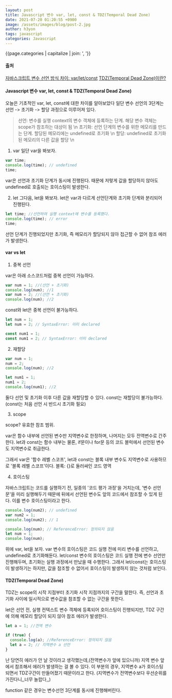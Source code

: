 ```yaml
---
layout: post
title: Javascript 변수 var, let, const & TDZ(Temporal Dead Zone)
date: 2021-07-20 01:20:55 +0900
image: /assets/images/blog/post-2.jpg
author: h3yon
tags: javascript
categories: Javascript
---
```


{{page.categories | capitalize | join: ', '}}

<h4>출처</h4>

[자바스크립트 변수 선언 방식 차이: var/let/const](https://curryyou.tistory.com/192)
[TDZ(Temporal Dead Zone)이란?](https://noogoonaa.tistory.com/78)

<h4> Javascript 변수 var, let, const & TDZ(Temporal Dead Zone) </h4>

오늘은 기초적인 var, let, const에 대한 차이를 알아보았다
일단 변수 선언의 3단계는 선언 -> 초기화 -> 할당 과정으로 이루어져 있다.

> 선언: 변수를 실행 context의 변수 객체에 등록하는 단계. 해당 변수 객체는 scope가 참조하는 대상이 됨 \n
> 초기화: 선언 단계의 변수를 위한 메모리를 만드는 단계. 할당된 메모리에는 undefined로 초기화 \n
> 할당: undefined로 초기화된 메모리의 다른 값을 할당 \n

1. var
   일단 var을 봐보자.

```javascript
var time;
console.log(time); // undefined
time;
```

var은 선언과 초기화 단계가 동시에 진행된다.
때문에 저렇게 값을 할당하지 않아도 undefined로 호출되는 호이스팅이 발생한다.

2. let
   그다음, let을 봐보자.
   let은 var과 다르게 선언단계와 초기화 단계와 분리되어 진행된다.

```javascript
let time; //선언하여 실행 context에 변수를 등록했다.
console.log(time); // error
time;
```

선언 단계가 진행되었지만
초기화, 즉 메모리가 할당되지 않아 접근할 수 없어 참조 에러가 발생한다.

<h4>var vs let</h4>

1. 중복 선언

var은 아래 소스코드처럼 중복 선언이 가능하다.

```javascript
var num = 1; //(선언 + 초기화)
console.log(num); //1
var num = 2; //(선언 + 초기화)
console.log(num); //2
```

const와 let은 중복 선언이 불가능하다.

```javascript
let num = 1;
let num = 2; // SyntaxError: 이미 declared

const num1 = 1;
const num1 = 2; // SyntaxError: 이미 declared
```

2. 재할당

```javascript
var num = 1;
num = 2;
console.log(num); //2

let num1 = 1;
num1 = 2;
console.log(num1); //2
```

둘다 선언 및 초기화 이후 다른 값을 재할당할 수 있다.
const는 재할당이 불가능하다.
(const는 처음 선언 시 반드시 초기화 필요)

3. scope

scope? 유효한 참조 범위.

var은 함수 내부에 선언된 변수만 지역변수로 한정하며, 나머지는 모두 전역변수로 간주한다.
let과 const는 함수 내부는 물론, if문이나 for문 등의 코드 블럭에서 선언된 변수도 지역변수로 취급한다.

그래서 var은 '함수 레벨 스코프',
let과 const는 블록 내부 변수도 지역변수로 사용하므로 '블록 레벨 스코프'이다.
블록: {}로 둘러싸인 코드 영역

4. 호이스팅

자바스크립트는 코드를 실행하기 전, 일종의 '코드 평가 과정'을 거치는데,
'변수 선언문'을 미리 실행해두기 때문에 뒤에서 선언된 변수도 앞의 코드에서 참조할 수 있게 된다.
이를 변수 호이스팅이라고 한다.

```javascript
console.log(num2); // undefined
var num2 = 1;
console.log(num2); // 1

console.log(num); // ReferenceError: 정의되지 않음
let num = 1;
console.log(num);
```

위에 var, let을 보자.
var 변수의 호이스팅은 코드 실행 전에 미리 변수를 선언하고, undefined로 초기화해둔다.
let/const 변수의 호이스팅은 코드 실행 전에 변수 선언만 진행해두며, 초기화는 실행 과정에서 만났을 때 수행한다.
그래서 let/const는 호이스팅이 발생하기는 하지만, 값을 참조할 수 없어서 호이스팅이 발생하지 않는 것처럼 보인다.

<h4>TDZ(Temporal Dead Zone)</h4>

TDZ는 scope의 시작 지점부터 초기화 시작 지점까지의 구간을 말한다.
즉, 선언과 초기화 사이에 일시적으로 변수값을 참조할 수 없는 구간을 뜻한다.

let은 선언 전, 실행 컨텍스트 변수 객체에 등록되어 호이스팅이 진행되지만,
TDZ 구간에 의해 메모리 할당이 되지 않아 참조 에러가 발생한다.

```javascript
let a = 1; //전역 변수

if (true) {
  console.log(a); //ReferenceError: 정의되지 않음
  let a = 2; // 지역변수 a 선언
}
```

난 당연히 에러가 안 날 것이라고 생각했는데,(전역변수가 앞에 있으니까)
지역 변수 앞에서 참조해서 에러가 발생하는 걸 볼 수 있다.
이 부분의 경우, 지역변수 a가 호이스팅되면서 TDZ구간이 만들어졌기 때문이라고 한다.
(지역변수가 전역변수보다 우선순위를 가진다니,,너무 놀랍다,,)

function 같은 경우는 변수선언 3단계를 동시에 진행해버린다.

